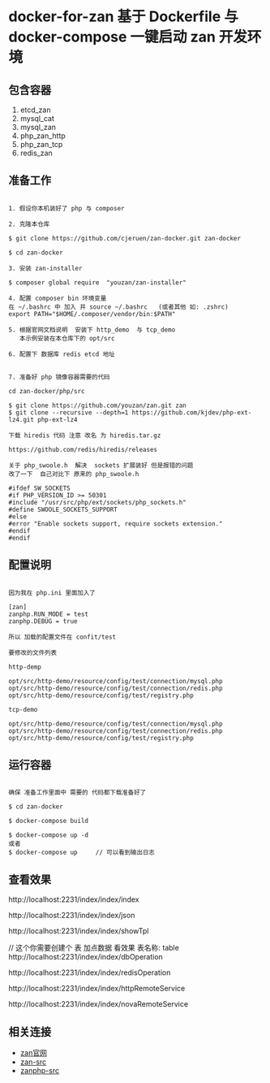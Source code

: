 # docker-for-zan 基于 Dockerfile 与 docker-compose 一键启动 zan 开发环境

## 包含容器

1. etcd_zan
2. mysql_cat
3. mysql_zan
4. php_zan_http
5. php_zan_tcp
6. redis_zan

## 准备工作

```

1. 假设你本机装好了 php 与 composer

2. 克隆本仓库

$ git clone https://github.com/cjeruen/zan-docker.git zan-docker

$ cd zan-docker

3. 安装 zan-installer

$ composer global require  "youzan/zan-installer"

4. 配置 composer bin 环境变量
在 ~/.bashrc 中 加入 并 source ~/.bashrc   (或者其他 如: .zshrc)
export PATH="$HOME/.composer/vendor/bin:$PATH"

5. 根据官网文档说明  安装下 http_demo  与 tcp_demo
   本示例安装在本仓库下的 opt/src

6. 配置下 数据库 redis etcd 地址


7. 准备好 php 镜像容器需要的代码  

cd zan-docker/php/src

$ git clone https://github.com/youzan/zan.git zan
$ git clone --recursive --depth=1 https://github.com/kjdev/php-ext-lz4.git php-ext-lz4

下载 hiredis 代码 注意 改名 为 hiredis.tar.gz

https://github.com/redis/hiredis/releases

关于 php_swoole.h  解决  sockets 扩展装好 但是报错的问题
改了一下  自己对比下 原来的 php_swoole.h 

#ifdef SW_SOCKETS
#if PHP_VERSION_ID >= 50301
#include "/usr/src/php/ext/sockets/php_sockets.h"
#define SWOOLE_SOCKETS_SUPPORT
#else
#error "Enable sockets support, require sockets extension."
#endif
#endif

```

## 配置说明

```

因为我在 php.ini 里面加入了 

[zan]
zanphp.RUN_MODE = test
zanphp.DEBUG = true

所以 加载的配置文件在 confit/test

要修改的文件列表

http-demp

opt/src/http-demo/resource/config/test/connection/mysql.php
opt/src/http-demo/resource/config/test/connection/redis.php
opt/src/http-demo/resource/config/test/registry.php

tcp-demo

opt/src/http-demo/resource/config/test/connection/mysql.php
opt/src/http-demo/resource/config/test/connection/redis.php
opt/src/http-demo/resource/config/test/registry.php

```

## 运行容器

```

确保 准备工作里面中 需要的 代码都下载准备好了

$ cd zan-docker

$ docker-compose build

$ docker-compose up -d
或者
$ docker-compose up     // 可以看到输出日志

```

## 查看效果

http://localhost:2231/index/index/index

http://localhost:2231/index/index/json

http://localhost:2231/index/index/showTpl

// 这个你需要创建个 表 加点数据 看效果  表名称: table
http://localhost:2231/index/index/dbOperation

http://localhost:2231/index/index/redisOperation

http://localhost:2231/index/index/httpRemoteService

http://localhost:2231/index/index/novaRemoteService


## 相关连接

- [zan官网](http://zanphp.io/)
- [zan-src](https://github.com/youzan/zan/)
- [zanphp-src](https://github.com/youzan/zanphp) 
